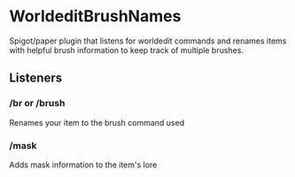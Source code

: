 # WorldeditBrushNames

Spigot/paper plugin that listens for worldedit commands and renames items with helpful brush information to keep track of multiple brushes.

## Listeners
### /br or /brush
Renames your item to the brush command used

### /mask
Adds mask information to the item's lore

